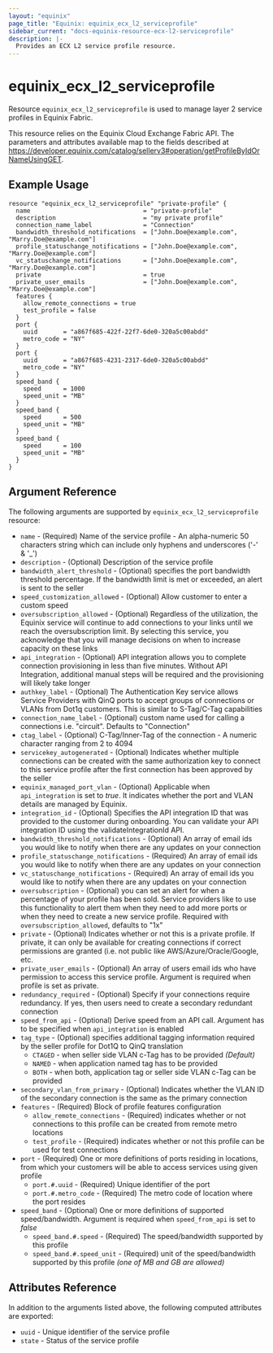 ```yaml
---
layout: "equinix"
page_title: "Equinix: equinix_ecx_l2_serviceprofile"
sidebar_current: "docs-equinix-resource-ecx-l2-serviceprofile"
description: |-
  Provides an ECX L2 service profile resource.
---
```


# equinix_ecx_l2_serviceprofile

Resource `equinix_ecx_l2_serviceprofile` is used to manage layer 2 service profiles
in Equinix Fabric.

This resource relies on the Equinix Cloud Exchange Fabric API. The parameters
and attributes available map to the fields described at
<https://developer.equinix.com/catalog/sellerv3#operation/getProfileByIdOrNameUsingGET>.

## Example Usage

```hcl
resource "equinix_ecx_l2_serviceprofile" "private-profile" {
  name                               = "private-profile"
  description                        = "my private profile"
  connection_name_label              = "Connection"
  bandwidth_threshold_notifications  = ["John.Doe@example.com", "Marry.Doe@example.com"]
  profile_statuschange_notifications = ["John.Doe@example.com", "Marry.Doe@example.com"]
  vc_statuschange_notifications      = ["John.Doe@example.com", "Marry.Doe@example.com"]
  private                            = true
  private_user_emails                = ["John.Doe@example.com", "Marry.Doe@example.com"]
  features {
    allow_remote_connections = true
    test_profile = false
  }
  port {
    uuid       = "a867f685-422f-22f7-6de0-320a5c00abdd"
    metro_code = "NY"
  }
  port {
    uuid       = "a867f685-4231-2317-6de0-320a5c00abdd"
    metro_code = "NY"
  }
  speed_band {
    speed      = 1000
    speed_unit = "MB"
  }
  speed_band {
    speed      = 500
    speed_unit = "MB"
  }
  speed_band {
    speed      = 100
    speed_unit = "MB"
  }
}
```

## Argument Reference

The following arguments are supported by `equinix_ecx_l2_serviceprofile` resource:

- `name` - (Required) Name of the service profile - An alpha-numeric 50 characters
  string which can include only hyphens and underscores ('-' & '\_')
- `description` - (Optional) Description of the service profile
- `bandwidth_alert_threshold` - (Optional) specifies the port bandwidth threshold
 percentage. If the bandwidth limit is met or exceeded, an alert is sent to the seller
- `speed_customization_allowed` - (Optional) Allow customer to enter a custom speed
- `oversubscription_allowed` - (Optional) Regardless of the utilization, the Equinix
   service will continue to add connections to your links until we reach the
   oversubscription limit. By selecting this service, you acknowledge that you
   will manage decisions on when to increase capacity on these links
- `api_integration` - (Optional) API integration allows you to complete
  connection provisioning in less than five minutes. Without API Integration,
  additional manual steps will be required and the provisioning will
  likely take longer
- `authkey_label` - (Optional) The Authentication Key service allows Service
   Providers with QinQ ports to accept groups of connections or VLANs from Dot1q
   customers. This is similar to S-Tag/C-Tag capabilities
- `connection_name_label` - (Optional) custom name used for calling a connections
i.e. "circuit". Defaults to "Connection"
- `ctag_label` - (Optional) C-Tag/Inner-Tag of the connection - A numeric character
  ranging from 2 to 4094
- `servicekey_autogenerated` - (Optional) Indicates whether multiple connections
  can be created with the same authorization key to connect to this service profile
  after the first connection has been approved by the seller
- `equinix_managed_port_vlan` - (Optional) Applicable when `api_integration` is
  set to _true_. It indicates whether the port and VLAN details are managed by Equinix.
- `integration_id` - (Optional) Specifies the API integration ID that was provided
   to the customer during onboarding. You can validate your API integration ID
   using the validateIntegrationId API.
- `bandwidth_threshold_notifications` - (Optional) An array of email ids you
  would like to notify when there are any updates on your connection
- `profile_statuschange_notifications` - (Required) An array of email ids you
  would like to notify when there are any updates on your connection
- `vc_statuschange_notifications` - (Required) An array of email ids you would
  like to notify when there are any updates on your connection
- `oversubscription` - (Optional) you can set an alert for when a percentage of
  your profile has been sold. Service providers like to use this functionality to
  alert them when they need to add more ports or when they need to create
  a new service profile. Required with `oversubscription_allowed`, defaults to "1x"
- `private` - (Optional) Indicates whether or not this is a private profile.
  If private, it can only be available for creating connections if correct permissions
  are granted (i.e. not public like AWS/Azure/Oracle/Google, etc.
- `private_user_emails` - (Optional) An array of users email ids who have permission
  to access this service profile. Argument is required when profile is set as private.
- `redundancy_required` - (Optional) Specify if your connections require redundancy.
  If yes, then users need to create a secondary redundant connection
- `speed_from_api` - (Optional) Derive speed from an API call. Argument has to
 be specified when `api_integration` is enabled
- `tag_type` - (Optional) specifies additional tagging information required by
  the seller profile for Dot1Q to QinQ translation
  - `CTAGED` - when seller side VLAN c-Tag has to be provided _(Default)_
  - `NAMED` - when application named tag has to be provided
  - `BOTH` - when both, application tag or seller side VLAN c-Tag can be provided
- `secondary_vlan_from_primary` - (Optional) Indicates whether the VLAN ID of
  the secondary connection is the same as the primary connection
- `features` - (Required) Block of profile features configuration
  - `allow_remote_connections` - (Required) indicates whether or not connections
    to this profile can be created from remote metro locations
  - `test_profile` - (Required) indicates whether or not this profile can be used
    for test connections
- `port` - (Required) One or more definitions of ports residing in locations,
  from which your customers will be able to access services using given profile
  - `port.#.uuid` - (Required) Unique identifier of the port
  - `port.#.metro_code` - (Required) The metro code of location where the port resides
- `speed_band` - (Optional) One or more definitions of supported speed/bandwidth.
 Argument is required when `speed_from_api` is set to _false_
  - `speed_band.#.speed` - (Required) The speed/bandwidth supported by this profile
  - `speed_band.#.speed_unit` - (Required) unit of the speed/bandwidth supported
  by this profile _(one of MB and GB are allowed)_

## Attributes Reference

In addition to the arguments listed above, the following computed attributes
are exported:

- `uuid` - Unique identifier of the service profile
- `state` - Status of the service profile
